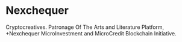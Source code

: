 # Nexchequer
Cryptocreatives. Patronage Of The Arts and Literature Platform, +Nexchequer MicroInvestment and MicroCredit Blockchain Initiative. 
